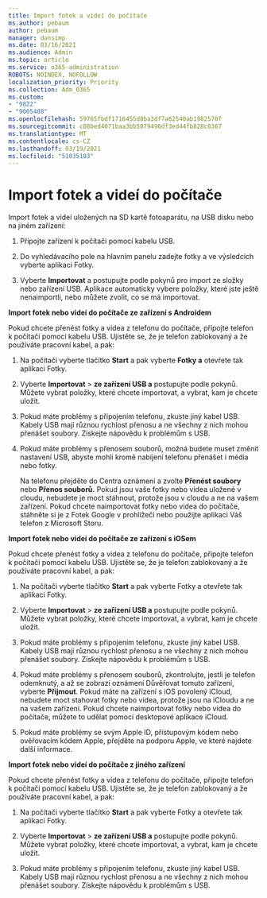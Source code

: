 ```yaml
---
title: Import fotek a videí do počítače
ms.author: pebaum
author: pebaum
manager: dansimp
ms.date: 03/16/2021
ms.audience: Admin
ms.topic: article
ms.service: o365-administration
ROBOTS: NOINDEX, NOFOLLOW
localization_priority: Priority
ms.collection: Adm_O365
ms.custom:
- "9822"
- "9005408"
ms.openlocfilehash: 59765fbdf1716455d8ba3df7a62540ab1982570f
ms.sourcegitcommit: c08bed4071baa3bb5879496df3ed44fb828c8367
ms.translationtype: MT
ms.contentlocale: cs-CZ
ms.lasthandoff: 03/19/2021
ms.locfileid: "51035103"
---
```

# <a name="import-photos-and-videos-to-your-pc"></a>Import fotek a videí do počítače

Import fotek a videí uložených na SD kartě fotoaparátu, na USB disku nebo na jiném zařízení:

1. Připojte zařízení k počítači pomocí kabelu USB.

1. Do vyhledávacího pole na hlavním panelu zadejte fotky a ve výsledcích vyberte aplikaci Fotky.

1. Vyberte **Importovat** a postupujte podle pokynů pro import ze složky nebo zařízení USB. Aplikace automaticky vybere položky, které jste ještě nenaimportli, nebo můžete zvolit, co se má importovat.

**Import fotek nebo videí do počítače ze zařízení s Androidem**

Pokud chcete přenést fotky a videa z telefonu do počítače, připojte telefon k počítači pomocí kabelu USB. Ujistěte se, že je telefon zablokovaný a že používáte pracovní kabel, a pak:

1. Na počítači vyberte tlačítko **Start** a pak vyberte **Fotky a** otevřete tak aplikaci Fotky.

1. Vyberte **Importovat**  >  **ze zařízení USB a** postupujte podle pokynů. Můžete vybrat položky, které chcete importovat, a vybrat, kam je chcete uložit.

1. Pokud máte problémy s připojením telefonu, zkuste jiný kabel USB. Kabely USB mají různou rychlost přenosu a ne všechny z nich mohou přenášet soubory. Získejte nápovědu k problémům s USB.

1. Pokud máte problémy s přenosem souborů, možná budete muset změnit nastavení USB, abyste mohli kromě nabíjení telefonu přenášet i média nebo fotky. 

    Na telefonu přejděte do Centra oznámení a zvolte **Přenést soubory** nebo **Přenos souborů.** Pokud jsou vaše fotky nebo videa uložené v cloudu, nebudete je moct stáhnout, protože jsou v cloudu a ne na vašem zařízení. Pokud chcete naimportovat fotky nebo videa do počítače, stáhněte si je z Fotek Google v prohlížeči nebo použijte aplikaci Váš telefon z Microsoft Storu.

**Import fotek nebo videí do počítače ze zařízení s iOSem**

Pokud chcete přenést fotky a videa z telefonu do počítače, připojte telefon k počítači pomocí kabelu USB. Ujistěte se, že je telefon zablokovaný a že používáte pracovní kabel, a pak:

1. Na počítači vyberte tlačítko **Start** a pak vyberte Fotky a otevřete tak aplikaci Fotky.

1. Vyberte **Importovat**  >  **ze zařízení USB a** postupujte podle pokynů. Můžete vybrat položky, které chcete importovat, a vybrat, kam je chcete uložit.

1. Pokud máte problémy s připojením telefonu, zkuste jiný kabel USB. Kabely USB mají různou rychlost přenosu a ne všechny z nich mohou přenášet soubory. Získejte nápovědu k problémům s USB.

1. Pokud máte problémy s přenosem souborů, zkontrolujte, jestli je telefon  odemknutý, a až se zobrazí oznámení Důvěřovat tomuto zařízení, vyberte **Přijmout**. Pokud máte na zařízení s iOS povolený iCloud, nebudete moct stahovat fotky nebo videa, protože jsou na iCloudu a ne na vašem zařízení. Pokud chcete naimportovat fotky nebo videa do počítače, můžete to udělat pomocí desktopové aplikace iCloud.

1. Pokud máte problémy se svým Apple ID, přístupovým kódem nebo ověřovacím kódem Apple, přejděte na podporu Apple, ve které najdete další informace.

**Import fotek nebo videí do počítače z jiného zařízení**

Pokud chcete přenést fotky a videa z telefonu do počítače, připojte telefon k počítači pomocí kabelu USB. Ujistěte se, že je telefon zablokovaný a že používáte pracovní kabel, a pak:

1. Na počítači vyberte tlačítko **Start** a pak vyberte Fotky a otevřete tak aplikaci Fotky.

1. Vyberte **Importovat**  >  **ze zařízení USB a** postupujte podle pokynů. Můžete vybrat položky, které chcete importovat, a vybrat, kam je chcete uložit.

1. Pokud máte problémy s připojením telefonu, zkuste jiný kabel USB. Kabely USB mají různou rychlost přenosu a ne všechny z nich mohou přenášet soubory. Získejte nápovědu k problémům s USB.


